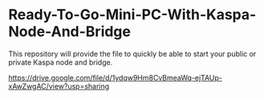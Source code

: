 # Ready-To-Go-Mini-PC-With-Kaspa-Node-And-Bridge
This repository will provide the file to quickly be able to start your public or private Kaspa node and bridge.

https://drive.google.com/file/d/1ydqw9Hm8CvBmeaWq-ejTAUp-xAwZwgAC/view?usp=sharing
